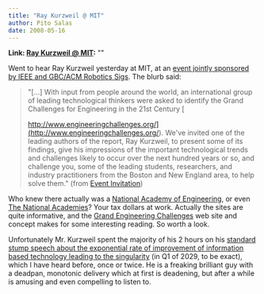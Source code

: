 ```yaml
---
title: "Ray Kurzweil @ MIT"
author: Pito Salas
date: 2008-05-16
---
```


**Link: [Ray Kurzweil @ MIT](None):** ""



Went to hear Ray Kurzweil yesterday at MIT, at an [event jointly sponsored by
IEEE and GBC/ACM Robotics
Sigs](<http://www.ieeeboston.org/robotics_and_automation.htm>). The blurb
said:

> "[…] With input from people around the world, an international group of
> leading technological thinkers were asked to identify the Grand Challenges
> for Engineering in the 21st Century [  
>
> http://www.engineeringchallenges.org/](<http://www.engineeringchallenges.org/>).
> We've invited one of the leading authors of the report, Ray Kurzweil, to
> present some of its findings, give his impressions of the important
> technological trends and challenges likely to occur over the next hundred
> years or so, and challenge you, some of the leading students, researchers,
> and industry practitioners from the Boston and New England area, to help
> solve them." (from [Event
> Invitation](<http://www.ieeeboston.org/robotics_and_automation.htm>))

Who knew there actually was a [National Academy of
Engineering](<http://www.nae.edu/nae/naehome.nsf/weblinks/NAEW-4NHMQM?OpenDocument>),
or even [The National Academies](<http://www.nationalacademies.org/>)? Your
tax dollars at work. Actually the sites are quite informative, and the [Grand
Engineering Challenges](<http://www.engineeringchallenges.org/>) web site and
concept makes for some interesting reading. So worth a look.

Unfortunately Mr. Kurzweil spent the majority of his 2 hours on his [standard
stump speech about the exponential rate of improvement of information based
technology leading to the singularity](<http://www.kurzweilai.net>) (in Q1 of
2029, to be exact), which I have heard before, once or twice. He is a freaking
brilliant guy with a deadpan, monotonic delivery which at first is deadening,
but after a while is amusing and even compelling to listen to.


